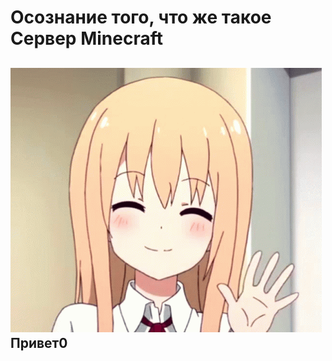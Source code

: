 # Осознание того, что же такое Сервер Minecraft

## ![](.gitbook/assets/image.png)    Привет&#x30;


